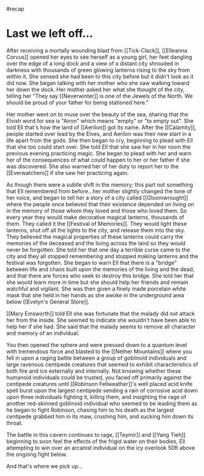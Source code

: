 #recap 
# Last we left off...
After receiving a mortally wounding blast from [[Tick-Clack]], [[Elleanna Corvus]] opened her eyes to see herself as a young girl, her feet dangling over the edge of a long dock and a view of a distant city shrouded in darkness with thousands of green glowing lanterns rising to the sky from within it. She sensed she had been to this city before but it didn't look as it did now. She began talking with her mother who she saw walking toward her down the dock. Her mother asked her what she thought of the city, telling her "They say [[Neverwinter]] is one of the Jewels of the North. We should be proud of your father for being stationed here."

Her mother went on to muse over the beauty of the sea, sharing that the Elvish word for sea is "Airon" which means "empty" or "to empty out". She told Ell that's how the land of [[Aerilon]] got its name. After the [[Calamity]], people started over lead by the Elves, and Aerilon was their new start in a life apart from the gods. She then began to cry, beginning to plead with Ell that she too could start over. She told Ell that she saw her in her room the previous evening practicing magic. She began to plead with her and warn her of the consequences of what could happen to her or her father if she was discovered. She also warned her of her duty to report her to the [[Everwatchers]] if she saw her practicing again.

As though there were a subtle shift in the memory; this part not something that Ell remembered from before…her mother slightly changed the tone of her voice, and began to tell her a story of a city called [[Gloomwrought]] where the people once believed that their existence depended on living on in the memory of those whom they loved and those who loved them. So every year they would make decorative magical lanterns, thousands of them. They called it the [[Festival of Memories]]. They would light these lanterns, shut off all the lights to the city, and release them into the sky. They believed the magical properties of these lanterns could carry the memories of the deceased and the living across the land so they would never be forgotten. She told her that one day a terrible curse came to the city and they all stopped remembering and stopped making lanterns and the festival was forgotten. She began to warn Ell that there is a "bridge" between life and chaos built upon the memories of the living and the dead, and that there are forces who seek to destroy this bridge. She told her that she would learn more in time but she should help her friends and remain watchful and vigilant. She was then given a finely made porcelain white mask that she held in her hands as she awoke in the underground area below [[Evelyn's General Store]].

[[Mary Emsworth]] told Ell she was fortunate that the malady did not attack her from the inside. She seemed to indicate she wouldn't have been able to help her if she had. She said that the malady seems to remove all character and memory of an individual.

You then opened the sphere and were pressed down to a quantum level with tremendous force and blasted to the [[Nether Mountains]] where you fell in upon a raging battle between a group of goblinoid individuals and large ravenous centipede creatures that seemed to exhibit characteristics of both fire and ice externally and internally. Not knowing whether these humanoid individuals could be trusted, you faced off primarily against the centipede creatures until [[Robinson Fellweather]]'s well placed acid knife spell burst upon the largest centipede sending a rain of corrosive acid down upon three individuals fighting it, killing them, and insighting the rage of another red-skinned goblinoid individual who seemed to be leading them as he began to fight Robinson, chasing him to his death as the largest centipede grabbed him in its maw, crushing him, and sucking him down its throat.

The battle in this cavern continues to rage, [[Teymir]] and [[Yang Tieh]] beginning to soon feel the effects of the frigid water on their bodies, Ell attempting to win over an arcanist individual on the icy overlook 50ft above the ongoing fight below.

And that's where we pick up…